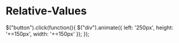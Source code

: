 # Relative-Values
$("button").click(function(){   $("div").animate({     left: '250px',     height: '+=150px',     width: '+=150px'   }); }); 
